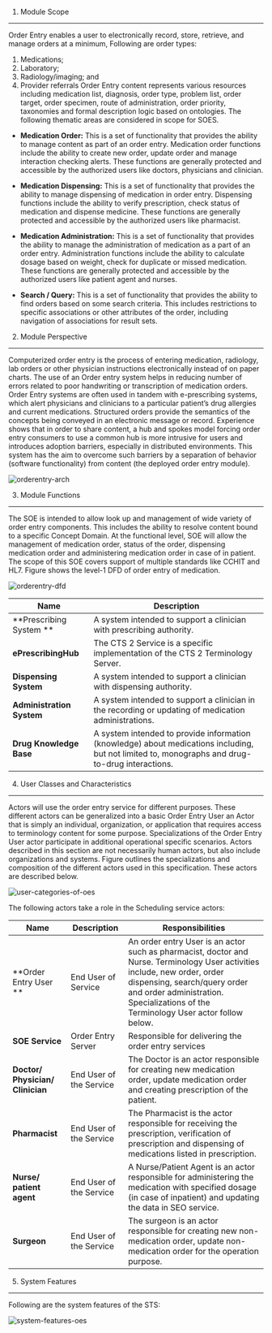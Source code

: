 1. Module Scope
---------------

Order Entry enables a user to electronically record, store, retrieve, and manage orders at a minimum, Following are order types:
1. Medications;
2. Laboratory;
3. Radiology/imaging; and
4. Provider referrals
Order Entry content represents various resources including medication list, diagnosis, order type, problem list, order target, order specimen, route of administration, order priority, taxonomies and formal description logic based on ontologies. The following thematic areas are considered in scope for SOES.

* **Medication Order:** 
This is a set of functionality that provides the ability to manage content as part of an order entry. Medication order functions include the ability to create new order, update order and manage interaction checking alerts. These functions are generally protected and accessible by the authorized users like doctors, physicians and clinician.

* **Medication Dispensing:** 
This is a set of functionality that provides the ability to manage dispensing of medication in order entry. Dispensing functions include the ability to verify prescription, check status of medication and dispense medicine. These functions are generally protected and accessible by the authorized users like pharmacist.

* **Medication Administration:**
This is a set of functionality that provides the ability to manage the administration of medication as a part of an order entry. Administration functions include the ability to calculate dosage based on weight, check for duplicate or missed medication. These functions are generally protected and accessible by the authorized users like patient agent and nurses.

* **Search / Query:**
This is a set of functionality that provides the ability to find orders based on some search criteria. This includes restrictions to specific associations or other attributes of the order, including navigation of associations for result sets. 

2. Module Perspective
---------------------
Computerized order entry is the process of entering medication, radiology, lab orders or other physician instructions electronically instead of on paper charts. The use of an Order entry system helps in reducing number of errors related to poor handwriting or transcription of medication orders.  Order Entry systems are often used in tandem with e-prescribing systems, which alert physicians and clinicians to a particular patient’s drug allergies and current medications. Structured orders provide the semantics of the concepts being conveyed in an electronic message or record. Experience shows that in order to share content, a hub and spokes model forcing order entry consumers to use a common hub is more intrusive for users and introduces adoption barriers, especially in distributed environments. This system has the aim to overcome such barriers by a separation of behavior (software functionality) from content (the deployed order entry module). 

![orderentry-arch](https://f.cloud.github.com/assets/4283040/1224699/e42daab2-2752-11e3-9535-50a3b2bc3bf1.PNG)

3. Module Functions 
-------------------
The SOE is intended to allow look up and management of wide variety of order entry components. This includes the ability to resolve content bound to a specific Concept Domain. At the functional level, SOE will allow the management of medication order, status of the order, dispensing medication order and administering medication order in case of in patient. The scope of this SOE covers support of multiple standards like CCHIT and HL7. Figure shows the level-1 DFD of order entry of medication.

![orderentry-dfd](https://f.cloud.github.com/assets/4283040/1224707/3c9a26ee-2753-11e3-9409-baf16f7de7d6.PNG)

| **Name**        | **Description**               |  
|-----------------|-------------------------------|
|**Prescribing System **| A system intended to support a clinician with prescribing authority.|
|**ePrescribingHub** | The CTS 2 Service is a specific implementation of the CTS 2 Terminology Server.|
|**Dispensing System** | A system intended to support a clinician with dispensing authority.|
|**Administration System** | A system intended to support a clinician in the recording or updating of medication administrations.
|**Drug Knowledge Base** | A system intended to provide information (knowledge) about medications including, but not limited to, monographs and drug-to-drug interactions.

4. User Classes and Characteristics 
-----------------------------------
Actors will use the order entry service for different purposes. These different actors can be generalized into a basic Order Entry User an Actor that is simply an individual, organization, or application that requires access to terminology content for some purpose. Specializations of the Order Entry User actor participate in additional operational specific scenarios. Actors described in this section are not necessarily human actors, but also include organizations and systems. Figure outlines the specializations and composition of the different actors used in this specification. These actors are described below.

![user-categories-of-oes](https://f.cloud.github.com/assets/4283040/1224758/b0393cc4-2754-11e3-81a7-e935d6606d36.PNG)

The following actors take a role in the Scheduling service actors:

| **Name**        | **Description**               | **Responsibilities**                                         |      
|-----------------|-------------------------------|--------------------------------------------------------------|
|**Order Entry User **| End User of Service| An order entry User is an actor such as pharmacist, doctor and Nurse. Terminology User activities include, new order, order dispensing, search/query order and order administration. Specializations of the Terminology User actor follow below.
|**SOE Service** | Order Entry Server| Responsible for delivering the order entry services
|**Doctor/ Physician/ Clinician** | End User of the Service| The Doctor is an actor responsible for creating new medication order, update medication order and creating prescription of the patient.
|**Pharmacist** | End User of the Service | The Pharmacist is the actor responsible for receiving the prescription, verification of prescription and dispensing of medications listed in prescription.
|**Nurse/ patient agent** | End User of the Service| A Nurse/Patient Agent is an actor responsible for administering the medication with specified dosage (in case of inpatient) and updating the data in SEO service.
|**Surgeon** | End User of the Service | The surgeon is an actor responsible for creating new non-medication order, update non-medication order for the operation purpose.

5. System Features
------------------
Following are the system features of the STS:

![system-features-oes](https://f.cloud.github.com/assets/4283040/1224826/66d2b1f8-2756-11e3-9cbc-fc70611697d3.png)
